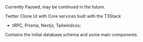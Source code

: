 Currently Paused, may be continued in the future.

Twitter Clone UI with Core services built with the T3Stack
- tRPC, Prisma, Nextjs, Tailwindcss;

Contains the initial database schema and some main components.

